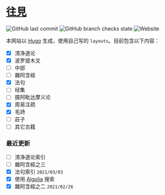 # [往見](https://ehipassa.org)

![GitHub last commit](https://img.shields.io/github/last-commit/jhintr/jhintr.github.io)
![GitHub branch checks state](https://img.shields.io/github/checks-status/jhintr/jhintr.github.io/master)
![Website](https://img.shields.io/website?down_message=offline&up_message=online&url=https%3A%2F%2Fehipassa.org)

本网站以 [Hugo](https://gohugo.io) 生成，使用自己写的 `layouts`。目前包含以下内容：

- [x] 清净道论
- [x] 波罗提木叉
- [ ] 中部
- [ ] 雜阿含經
- [x] 法句
- [ ] 经集
- [ ] 摄阿毗达摩义论
- [x] 周易注疏
- [x] 毛詩
- [ ] 莊子
- [ ] 其它古籍

### 最近更新

- [ ] 清净道论索引
- [ ] 雜阿含經之三
- [x] 法句索引 `2021/03/03`
- [x] 使用 [Algolia](https://www.algolia.com/doc/) 搜索
- [x] 雜阿含經之二 `2021/02/26`
